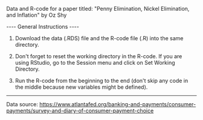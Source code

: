 Data and R-code for a paper titled: "Penny Elimination, Nickel Elimination, and Inflation" by Oz Shy

---- General Instructions ----

1. Download the data (.RDS) file and the R-code file (.R) into the same directory.

2. Don't forget to reset the working directory in the R-code. If you are using RStudio, go to the Session menu and click on Set Working Directory.

3. Run the R-code from the beginning to the end (don't skip any code in the middle because new variables might be defined).

--------------------
Data source: https://www.atlantafed.org/banking-and-payments/consumer-payments/survey-and-diary-of-consumer-payment-choice

